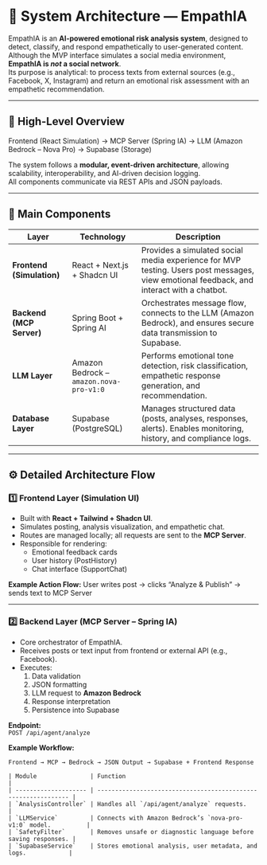 # 🧱 System Architecture — EmpathIA

EmpathIA is an **AI-powered emotional risk analysis system**, designed to detect, classify, and respond empathetically to user-generated content.  
Although the MVP interface simulates a social media environment, **EmpathIA is *not* a social network**.  
Its purpose is analytical: to process texts from external sources (e.g., Facebook, X, Instagram) and return an emotional risk assessment with an empathetic recommendation.

---

## 🧠 High-Level Overview

Frontend (React Simulation) → MCP Server (Spring IA) → LLM (Amazon Bedrock – Nova Pro) → Supabase (Storage)


The system follows a **modular, event-driven architecture**, allowing scalability, interoperability, and AI-driven decision logging.  
All components communicate via REST APIs and JSON payloads.

---

## 🧩 Main Components

| Layer | Technology | Description |
|--------|-------------|--------------|
| **Frontend (Simulation)** | React + Next.js + Shadcn UI | Provides a simulated social media experience for MVP testing. Users post messages, view emotional feedback, and interact with a chatbot. |
| **Backend (MCP Server)** | Spring Boot + Spring AI | Orchestrates message flow, connects to the LLM (Amazon Bedrock), and ensures secure data transmission to Supabase. |
| **LLM Layer** | Amazon Bedrock – `amazon.nova-pro-v1:0` | Performs emotional tone detection, risk classification, empathetic response generation, and recommendation. |
| **Database Layer** | Supabase (PostgreSQL) | Manages structured data (posts, analyses, responses, alerts). Enables monitoring, history, and compliance logs. |

---

## ⚙️ Detailed Architecture Flow

### 1️⃣ Frontend Layer (Simulation UI)
- Built with **React + Tailwind + Shadcn UI**.  
- Simulates posting, analysis visualization, and empathetic chat.  
- Routes are managed locally; all requests are sent to the **MCP Server**.  
- Responsible for rendering:
  - Emotional feedback cards  
  - User history (PostHistory)  
  - Chat interface (SupportChat)  

**Example Action Flow:**
User writes post → clicks “Analyze & Publish” → sends text to MCP Server


---

### 2️⃣ Backend Layer (MCP Server – Spring IA)
- Core orchestrator of EmpathIA.
- Receives posts or text input from frontend or external API (e.g., Facebook).
- Executes:
  1. Data validation  
  2. JSON formatting  
  3. LLM request to **Amazon Bedrock**  
  4. Response interpretation  
  5. Persistence into Supabase  

**Endpoint:**  
`POST /api/agent/analyze`

**Example Workflow:**
```text
Frontend → MCP → Bedrock → JSON Output → Supabase + Frontend Response

| Module               | Function                                                       |
| -------------------- | -------------------------------------------------------------- |
| `AnalysisController` | Handles all `/api/agent/analyze` requests.                     |
| `LLMService`         | Connects with Amazon Bedrock’s `nova-pro-v1:0` model.          |
| `SafetyFilter`       | Removes unsafe or diagnostic language before saving responses. |
| `SupabaseService`    | Stores emotional analysis, user metadata, and logs.            |

